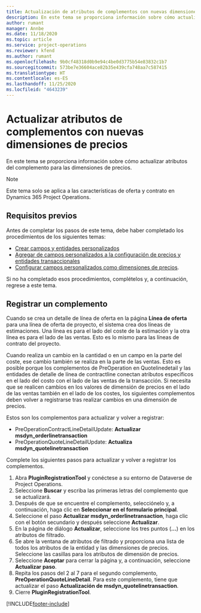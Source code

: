 ```yaml
---
title: Actualización de atributos de complementos con nuevas dimensiones de precios
description: En este tema se proporciona información sobre cómo actualizar atributos del complemento para las dimensiones de precios.
author: rumant
manager: Annbe
ms.date: 11/18/2020
ms.topic: article
ms.service: project-operations
ms.reviewer: kfend
ms.author: rumant
ms.openlocfilehash: 9b0cf48318d0b9e94c4be0d3775b54e83832c1b7
ms.sourcegitcommit: 573be7e36604ace82b35e439cfa748aa7c587415
ms.translationtype: HT
ms.contentlocale: es-ES
ms.lasthandoff: 11/25/2020
ms.locfileid: "4643239"
---
```

# <a name="update-plug-in-attributes-with-new-pricing-dimensions"></a>Actualizar atributos de complementos con nuevas dimensiones de precios

En este tema se proporciona información sobre cómo actualizar atributos del complemento para las dimensiones de precios.

> [!NOTE]
> Este tema solo se aplica a las características de oferta y contrato en Dynamics 365 Project Operations.

## <a name="prerequisites"></a>Requisitos previos
Antes de completar los pasos de este tema, debe haber completado los procedimientos de los siguientes temas:

  - [Crear campos y entidades personalizados](create-custom-fields-entities-pricing-dimensions.md) 
  - [Agregar de campos personalizados a la configuración de precios y entidades transaccionales](add-custom-fields-price-setup-transactional-entities.md)
  - [Configurar campos personalizados como dimensiones de precios](set-up-custom-fields-pricing-dimensions.md). 
  
Si no ha completado esos procedimientos, complételos y, a continuación, regrese a este tema.

## <a name="register-a-plug-in"></a>Registrar un complemento
Cuando se crea un detalle de línea de oferta en la página **Línea de oferta** para una línea de oferta de proyecto, el sistema crea dos líneas de estimaciones. Una línea es para el lado del coste de la estimación y la otra línea es para el lado de las ventas. Esto es lo mismo para las líneas de contrato del proyecto.

Cuando realiza un cambio en la cantidad o en un campo en la parte del coste, ese cambio también se realiza en la parte de las ventas. Esto es posible porque los complementos de PreOperation en Quotelinedetail y las entidades de detalle de línea de contractline conectan atributos específicos en el lado del costo con el lado de las ventas de la transacción. Si necesita que se realicen cambios en los valores de dimensión de precios en el lado de las ventas también en el lado de los costes, los siguientes complementos deben volver a registrarse tras realizar cambios en una dimensión de precios.

Estos son los complementos para actualizar y volver a registrar:

- PreOperationContractLineDetailUpdate: **Actualizar msdyn_orderlinetransaction**
- PreOperationQuoteLineDetailUpdate: **Actualiza msdyn_quotelinetransaction**

Complete los siguientes pasos para actualizar y volver a registrar los complementos.

1. Abra **PluginRegistrationTool** y conéctese a su entorno de Dataverse de Project Operations.
2. Seleccione **Buscar** y escriba las primeras letras del complemento que se actualizará.
3. Después de que se encuentre el complemento, selecciónelo y, a continuación, haga clic en **Seleccionar en el formulario principal**.
4. Seleccione el paso **Actualizar msdyn_orderlinetransaction**, haga clic con el botón secundario y después seleccione **Actualizar**.
5. En la página de diálogo **Actualizar**, seleccione los tres puntos (**...**) en los atributos de filtrado.
6. Se abre la ventana de atributos de filtrado y proporciona una lista de todos los atributos de la entidad y las dimensiones de precios. Seleccione las casillas para los atributos de dimensión de precios.
7. Seleccione **Aceptar** para cerrar la página y, a continuación, seleccione **Actualizar paso**.
8. Repita los pasos del 2 al 7 para el segundo complemento, **PreOperationQuoteLineDetail**. Para este complemento, tiene que actualizar el paso **Actualización de msdyn_quotelinetransaction**.
9. Cierre **PluginRegistrationTool**.


[!INCLUDE[footer-include](../includes/footer-banner.md)]